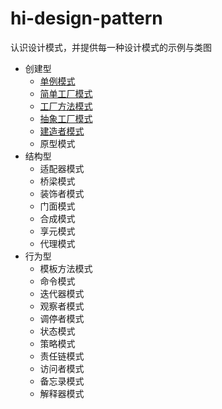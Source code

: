 # hi-design-pattern
认识设计模式，并提供每一种设计模式的示例与类图

- 创建型
    - [单例模式](src/creational/singleton)
    - [简单工厂模式](src/creational/simple_factory)
    - [工厂方法模式](src/creational/factory)
    - [抽象工厂模式](src/creational/abstract_factory)
    - [建造者模式](src/creational/builder)
    - 原型模式
- 结构型
    - 适配器模式
    - 桥梁模式
    - 装饰者模式
    - 门面模式
    - 合成模式
    - 享元模式
    - 代理模式
- 行为型
    - 模板方法模式
    - 命令模式
    - 迭代器模式
    - 观察者模式
    - 调停者模式
    - 状态模式
    - 策略模式
    - 责任链模式
    - 访问者模式
    - 备忘录模式
    - 解释器模式